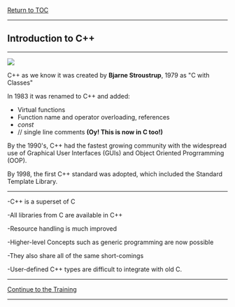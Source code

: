 <a href="https://github.com/CyberTrainingUSAF/10-Archive/blob/master/IQT-CPP_Programming/00-Table-of-Contents.md" > Return to TOC </a>

---

## Introduction to C++

---

![](/IQT-CPP_Programming/assets/75810h1e96t27.jpg)

C++ as we know it was created by **Bjarne Stroustrup**, 1979 as "C with Classes"

In 1983 it was renamed to C++ and added:

* Virtual functions
* Function name and operator overloading,  references
* _const_
* // single line comments **\(Oy! This is now in C too!\)**

By the 1990's, C++ had the fastest growing community with the widespread use of Graphical User Interfaces \(GUIs\) and Object Oriented Progrramming \(OOP\).

By 1998, the first C++ standard was adopted, which included the Standard Template Library.

---

-C++ is a superset of C

-All libraries from C are available in C++

-Resource handling is much improved

-Higher-level Concepts such as generic programming are now possible

-They also share all of the same short-comings

-User-defined C++ types are difficult to integrate with old C.

---

<a href="https://github.com/CyberTrainingUSAF/10-Archive/blob/master/IQT-CPP_Programming/ch01_Introduction/1.01_version-differences.md" > Continue to the Training </a>

---

